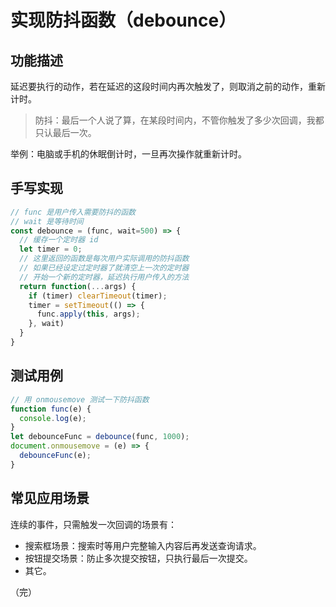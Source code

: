 # 实现防抖函数（debounce）

## 功能描述

延迟要执行的动作，若在延迟的这段时间内再次触发了，则取消之前的动作，重新计时。

> 防抖：最后一个人说了算，在某段时间内，不管你触发了多少次回调，我都只认最后一次。

举例：电脑或手机的休眠倒计时，一旦再次操作就重新计时。

## 手写实现

```javascript
// func 是用户传入需要防抖的函数
// wait 是等待时间
const debounce = (func, wait=500) => {
  // 缓存一个定时器 id
  let timer = 0;
  // 这里返回的函数是每次用户实际调用的防抖函数
  // 如果已经设定过定时器了就清空上一次的定时器
  // 开始一个新的定时器，延迟执行用户传入的方法
  return function(...args) {
    if (timer) clearTimeout(timer);
    timer = setTimeout(() => {
      func.apply(this, args);
    }, wait)
  }
}
```

## 测试用例

```javascript
// 用 onmousemove 测试一下防抖函数
function func(e) {
  console.log(e);
}
let debounceFunc = debounce(func, 1000);
document.onmousemove = (e) => {
  debounceFunc(e);
}
```

## 常见应用场景

连续的事件，只需触发一次回调的场景有：

* 搜索框场景：搜索时等用户完整输入内容后再发送查询请求。
* 按钮提交场景：防止多次提交按钮，只执行最后一次提交。
* 其它。

（完）
